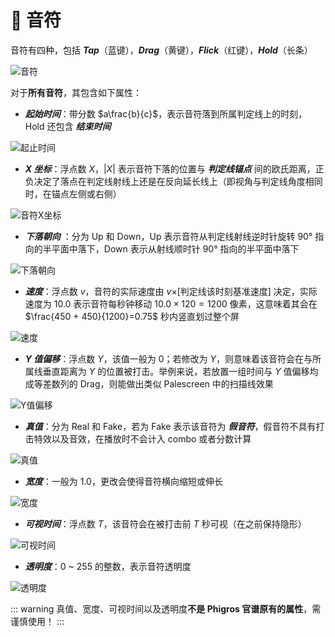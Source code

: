 # 🌟 音符

音符有四种，包括 ***Tap***（蓝键），***Drag***（黄键），***Flick***（红键），***Hold***（长条）

![音符](/assets/imgs/contents/音符.avif)

对于**所有音符**，其包含如下属性：

- ***起始时间***：带分数 $a\frac{b}{c}$，表示音符落到所属判定线上的时刻，Hold 还包含 ***结束时间***

![起止时间](/assets/imgs/contents/起止时间.avif)

- ***X 坐标***：浮点数 $X$，$|X|$ 表示音符下落的位置与 ***判定线锚点*** 间的欧氏距离，正负决定了落点在判定线射线上还是在反向延长线上（即视角与判定线角度相同时，在锚点左侧或右侧）

![音符X坐标](/assets/imgs/contents/音符X坐标.avif)

- ***下落朝向*** ：分为 Up 和 Down，Up 表示音符从判定线射线逆时针旋转 $90°$ 指向的半平面中落下，Down 表示从射线顺时针 $90°$ 指向的半平面中落下

![下落朝向](/assets/imgs/contents/下落朝向.avif)

- ***速度***：浮点数 $v$，音符的实际速度由 $v \times$[判定线该时刻基准速度] 决定，实际速度为 $10.0$ 表示音符每秒钟移动 $10.0\times120=1200$ 像素，这意味着其会在 $\frac{450 + 450}{1200}=0.75$ 秒内竖直划过整个屏

![速度](/assets/imgs/contents/速度.avif)

- ***Y 值偏移***：浮点数 $Y$，该值一般为 $0$；若修改为 $Y$，则意味着该音符会在与所属线垂直距离为 $Y$ 的位置被打击。举例来说，若放置一组时间与 $Y$ 值偏移均成等差数列的 Drag，则能做出类似 Palescreen 中的扫描线效果

![Y值偏移](/assets/imgs/contents/Y值偏移.avif)

- ***真值***：分为 Real 和 Fake，若为 Fake 表示该音符为 ***假音符***，假音符不具有打击特效以及音效，在播放时不会计入 combo 或者分数计算

![真值](/assets/imgs/contents/真值.avif)

- ***宽度***：一般为 $1.0$，更改会使得音符横向缩短或伸长

![宽度](/assets/imgs/contents/宽度.avif)

- ***可视时间***：浮点数 $T$，该音符会在被打击前 $T$ 秒可视（在之前保持隐形）

![可视时间](/assets/imgs/contents/可视时间.avif)

- ***透明度***：$0$ ~ $255$ 的整数，表示音符透明度

![透明度](/assets/imgs/contents/透明度.avif)

::: warning
真值、宽度、可视时间以及透明度**不是 Phigros 官谱原有的属性**，需谨慎使用！
:::